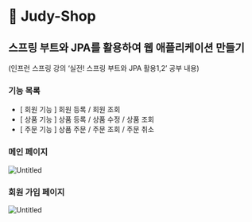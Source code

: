 # 🌿 Judy-Shop

## 스프링 부트와 JPA를 활용하여 웹 애플리케이션 만들기

(인프런 스프링 강의 ‘실전! 스프링 부트와 JPA 활용1,2’ 공부 내용)

### 기능 목록

- [ 회원 기능 ] 회원 등록 / 회원 조회
- [ 상품 기능 ] 상품 등록 / 상품 수정 / 상품 조회
- [ 주문 기능 ] 상품 주문 / 주문 조회 / 주문 취소

### 메인 페이지

![Untitled](https://s3-us-west-2.amazonaws.com/secure.notion-static.com/df9d1853-99a8-4204-bd90-6b76395df972/Untitled.png)

### 회원 가입 페이지

![Untitled](https://s3-us-west-2.amazonaws.com/secure.notion-static.com/f5b64ec9-c2a7-4f8a-8748-46c30bbf3f28/Untitled.png)
